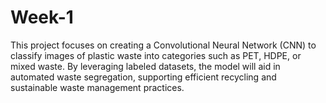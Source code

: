# Week-1
This project focuses on creating a Convolutional Neural Network (CNN) to classify images of plastic waste into categories such as PET, HDPE, or mixed waste. By leveraging labeled datasets, the model will aid in automated waste segregation, supporting efficient recycling and sustainable waste management practices.
